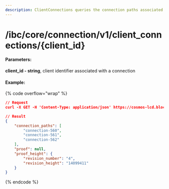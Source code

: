 ```yaml
---
description: ClientConnections queries the connection paths associated with a client state.
---
```


# /ibc/core/connection/v1/client\_connections/{client\_id}

#### **Parameters:**

**client\_id - string**, client identifier associated with a connection

#### Example:

{% code overflow="wrap" %}
```json
// Request
curl -X GET -H 'Content-Type: application/json' https://cosmos-lcd.blockpi.network/cosmos/<your-api-key>/v1/ibc/core/connection/v1/client_connections/07-tendermint-0

// Result
{
    "connection_paths": [
        "connection-560",
        "connection-561",
        "connection-562"
    ],
    "proof": null,
    "proof_height": {
        "revision_number": "4",
        "revision_height": "14099411"
    }
}
```
{% endcode %}
